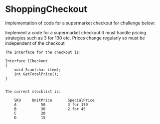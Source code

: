 # ShoppingCheckout
Implementation of code for a supermarket checkout for challenge below:



Implement a code for a supermarket checkout
    It must handle pricing strategies such as 3 for 130 etc.
    Prices change regularly so must be independent of the checkout
    
    
    The interface for the checkout is:
    
    Interface ICheckout
    {
        void Scan(char item);
        int GetTotalPrice();
    }

    
    The current stocklist is:
    
        SKU     UnitPrice       SpecialPrice
        A           50          3 for 130
        B           30          2 for 45
        C           20
        D           15
